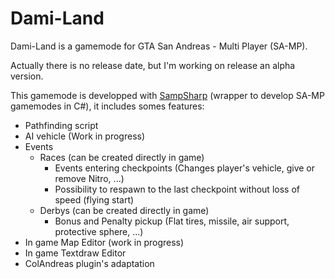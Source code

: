 # Dami-Land
Dami-Land is a gamemode for GTA San Andreas - Multi Player (SA-MP).

Actually there is no release date, but I'm working on release an alpha version.

This gamemode is developped with [SampSharp](https://github.com/ikkentim/SampSharp) (wrapper to develop SA-MP gamemodes in C#), it includes somes features:
* Pathfinding script
* AI vehicle (Work in progress)
* Events
  * Races (can be created directly in game)
    * Events entering checkpoints (Changes player's vehicle, give or remove Nitro, ...)
    * Possibility to respawn to the last checkpoint without loss of speed (flying start)
  * Derbys (can be created directly in game)
    * Bonus and Penalty pickup (Flat tires, missile, air support, protective sphere, ...)
* In game Map Editor (work in progress)
* In game Textdraw Editor
* ColAndreas plugin's adaptation
